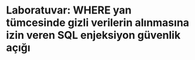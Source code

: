 # Laboratuvar: WHERE yan tümcesinde gizli verilerin alınmasına izin veren SQL enjeksiyon güvenlik açığı
